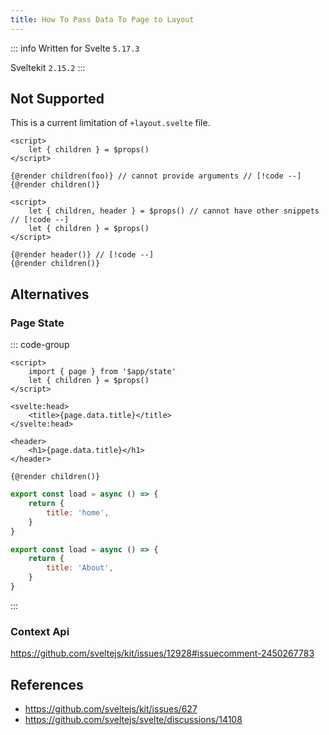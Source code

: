 ```yaml
---
title: How To Pass Data To Page to Layout
---
```


::: info Written for
Svelte `5.17.3`

Sveltekit `2.15.2`
:::

## Not Supported

This is a current limitation of `+layout.svelte` file.

```svelte
<script>
	let { children } = $props()
</script>

{@render children(foo)} // cannot provide arguments // [!code --]
{@render children()}
```

```svelte
<script>
	let { children, header } = $props() // cannot have other snippets // [!code --]
	let { children } = $props()
</script>

{@render header()} // [!code --]
{@render children()}
```

## Alternatives

### Page State

::: code-group

```svelte [+layout.svelte]
<script>
	import { page } from '$app/state'
	let { children } = $props()
</script>

<svelte:head>
	<title>{page.data.title}</title>
</svelte:head>

<header>
	<h1>{page.data.title}</h1>
</header>

{@render children()}
```

```js [home/+page.server.js]
export const load = async () => {
	return {
		title: 'home',
	}
}
```

```js [about/+page.server.js]
export const load = async () => {
	return {
		title: 'About',
	}
}
```

:::

### Context Api

https://github.com/sveltejs/kit/issues/12928#issuecomment-2450267783

## References

- https://github.com/sveltejs/kit/issues/627
- https://github.com/sveltejs/svelte/discussions/14108
